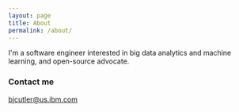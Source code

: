 ```yaml
---
layout: page
title: About
permalink: /about/
---
```


I'm a software engineer interested in big data analytics and machine learning, and open-source advocate.

### Contact me

[bjcutler@us.ibm.com](mailto:bjcutler@us.ibm.com)
